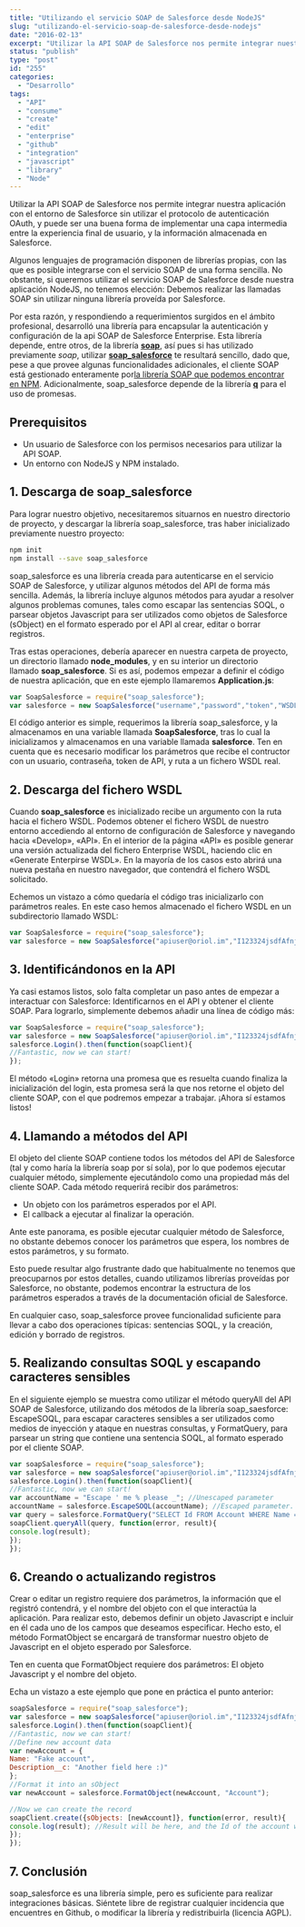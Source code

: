 ```yaml
---
title: "Utilizando el servicio SOAP de Salesforce desde NodeJS"
slug: "utilizando-el-servicio-soap-de-salesforce-desde-nodejs"
date: "2016-02-13"
excerpt: "Utilizar la API SOAP de Salesforce nos permite integrar nuestra aplicación con el entorno de Salesforce sin utilizar el protocolo de autenticación OAuth, y puede ser una buena forma de implementar una capa intermedia entre la experiencia final de usuario, y la información almacenada en Salesforce. Algunos lenguajes de programación disponen de librerías propias, con &hellip; Sigue leyendo Utilizando el servicio SOAP de Salesforce desde NodeJS"
status: "publish"
type: "post"
id: "255"
categories:
  - "Desarrollo"
tags:
  - "API"
  - "consume"
  - "create"
  - "edit"
  - "enterprise"
  - "github"
  - "integration"
  - "javascript"
  - "library"
  - "Node"
---
```


Utilizar la API SOAP de Salesforce nos permite integrar nuestra aplicación con el entorno de Salesforce sin utilizar el protocolo de autenticación OAuth, y puede ser una buena forma de implementar una capa intermedia entre la experiencia final de usuario, y la información almacenada en Salesforce.

Algunos lenguajes de programación disponen de librerías propias, con las que es posible integrarse con el servicio SOAP de una forma sencilla. No obstante, si queremos utilizar el servicio SOAP de Salesforce desde nuestra aplicación NodeJS, no tenemos elección: Debemos realizar las llamadas SOAP sin utilizar ninguna librería proveída por Salesforce.

Por esta razón, y respondiendo a requerimientos surgidos en el ámbito profesional, desarrolló una librería para encapsular la autenticación y configuración de la api SOAP de Salesforce Enterprise. Esta librería depende, entre otros, de la librería **[soap](https://www.npmjs.com/package/soap)**, así pues si has utilizado previamente *soap*, utilizar [**soap\_salesforce**](https://www.npmjs.com/package/soap_salesforce) te resultará sencillo, dado que, pese a que provee algunas funcionalidades adicionales, el cliente SOAP está gestionado enteramente por[la librería SOAP que podemos encontrar en NPM](https://www.npmjs.com/package/soap). Adicionalmente, soap\_salesforce depende de la librería **[q](https://www.npmjs.com/package/q)** para el uso de promesas.

## **Prerequisitos**

*   Un usuario de Salesforce con los permisos necesarios para utilizar la API SOAP.
*   Un entorno con NodeJS y NPM instalado.

## **1\. Descarga de soap\_salesforce**

Para lograr nuestro objetivo, necesitaremos situarnos en nuestro directorio de proyecto, y descargar la librería soap\_salesforce, tras haber inicializado previamente nuestro proyecto:

```bash
npm init
npm install --save soap_salesforce
```

soap\_salesforce es una librería creada para autenticarse en el servicio SOAP de Salesforce, y utilizar algunos métodos del API de forma más sencilla. Además, la librería incluye algunos métodos para ayudar a resolver algunos problemas comunes, tales como escapar las sentencias SOQL, o parsear objetos Javascript para ser utilizados como objetos de Salesforce (sObject) en el formato esperado por el API al crear, editar o borrar registros.

Tras estas operaciones, debería aparecer en nuestra carpeta de proyecto, un directorio llamado **node\_modules**, y en su interior un directorio llamado **soap\_salesforce**. Si es así, podemos empezar a definir el código de nuestra aplicación, que en este ejemplo llamaremos **Application.js**:

```javascript
var SoapSalesforce = require("soap_salesforce");
var salesforce = new SoapSalesforce("username","password","token","WSDL path");
```

El código anterior es simple, requerimos la librería soap\_salesforce, y la almacenamos en una variable llamada **SoapSalesforce**, tras lo cual la inicializamos y almacenamos en una variable llamada **salesforce**. Ten en cuenta que es necesario modificar los parámetros que recibe el contructor con un usuario, contraseña, token de API, y ruta a un fichero WSDL real.

## **2\. Descarga del fichero WSDL**

Cuando **soap\_salesforce** es inicializado recibe un argumento con la ruta hacia el fichero WSDL. Podemos obtener el fichero WSDL de nuestro entorno accediendo al entorno de configuración de Salesforce y navegando hacia «Develop», «API». En el interior de la página «API» es posible generar una versión actualizada del fichero Enterprise WSDL, haciendo clic en «Generate Enterpirse WSDL». En la mayoría de los casos esto abrirá una nueva pestaña en nuestro navegador, que contendrá el fichero WSDL solicitado.

Echemos un vistazo a cómo quedaría el código tras inicializarlo con parámetros reales. En este caso hemos almacenado el fichero WSDL en un subdirectorio llamado WSDL:

```javascript
var SoapSalesforce = require("soap_salesforce");
var salesforce = new SoapSalesforce("apiuser@oriol.im","I123324jsdfAfnjqr","Fadnf2iunAfn12234ADFn","./WSDL/salesforce.xml");
```

## **3\. Identificándonos en la API**

Ya casi estamos listos, solo falta completar un paso antes de empezar a interactuar con Salesforce: Identificarnos en el API y obtener el cliente SOAP. Para lograrlo, simplemente debemos añadir una línea de código más:

```javascript
var SoapSalesforce = require("soap_salesforce");
var salesforce = new SoapSalesforce("apiuser@oriol.im","I123324jsdfAfnjqr","Fadnf2iunAfn12234ADFn","./WSDL/salesforce.xml");
salesforce.Login().then(function(soapClient){
//Fantastic, now we can start!
});
```

El método «Login» retorna una promesa que es resuelta cuando finaliza la inicialización del login, esta promesa será la que nos retorne el objeto del cliente SOAP, con el que podremos empezar a trabajar. ¡Ahora sí estamos listos!

## **4\. Llamando a métodos del API**

El objeto del cliente SOAP contiene todos los métodos del API de Salesforce (tal y como haría la librería soap por sí sola), por lo que podemos ejecutar cualquier método, simplemente ejecutándolo como una propiedad más del cliente SOAP. Cada método requerirá recibir dos parámetros:

*   Un objeto con los parámetros esperados por el API.
*   El callback a ejecutar al finalizar la operación.

Ante este panorama, es posible ejecutar cualquier método de Salesforce, no obstante debemos conocer los parámetros que espera, los nombres de estos parámetros, y su formato.

Esto puede resultar algo frustrante dado que habitualmente no tenemos que preocuparnos por estos detalles, cuando utilizamos librerías proveídas por Salesforce, no obstante, podemos encontrar la estructura de los parámetros esperados a través de la documentación oficial de Salesforce.

En cualquier caso, soap\_salesforce provee funcionalidad suficiente para llevar a cabo dos operaciones típicas: sentencias SOQL, y la creación, edición y borrado de registros.

## **5\. Realizando consultas SOQL y escapando caracteres sensibles**

En el siguiente ejemplo se muestra como utilizar el método queryAll del API SOAP de Salesforce, utilizando dos métodos de la librería soap\_saesforce: EscapeSOQL, para escapar caracteres sensibles a ser utilizados como medios de inyección y ataque en nuestras consultas, y FormatQuery, para parsear un string que contiene una sentencia SOQL, al formato esperado por el cliente SOAP.

```javascript
var soapSalesforce = require("soap_salesforce");
var salesforce = new soapSalesforce("apiuser@oriol.im","I123324jsdfAfnjqr","Fadnf2iunAfn12234ADFn","./WSDL/salesforce.xml");
salesforce.Login().then(function(soapClient){
//Fantastic, now we can start!
var accountName = "Escape ' me % please _"; //Unescaped parameter
accountName = salesforce.EscapeSOQL(accountName); //Escaped parameter.
var query = salesforce.FormatQuery("SELECT Id FROM Account WHERE Name = '"+accountName+"' LIMIT 1");
soapClient.queryAll(query, function(error, result){
console.log(result);
});
});
```

## **6\. Creando o actualizando registros**

Crear o editar un registro requiere dos parámetros, la información que el registró contendrá, y el nombre del objeto con el que interactúa la aplicación. Para realizar esto, debemos definir un objeto Javascript e incluir en él cada uno de los campos que deseamos especificar. Hecho esto, el método FormatObject se encargará de transformar nuestro objeto de Javascript en el objeto esperado por Salesforce.

Ten en cuenta que FormatObject requiere dos parámetros: El objeto Javascript y el nombre del objeto.

Echa un vistazo a este ejemplo que pone en práctica el punto anterior:

```javascript
soapSalesforce = require("soap_salesforce");
var salesforce = new soapSalesforce("apiuser@oriol.im","I123324jsdfAfnjqr","Fadnf2iunAfn12234ADFn","./WSDL/salesforce.xml");
salesforce.Login().then(function(soapClient){
//Fantastic, now we can start!
//Define new account data
var newAccount = {
Name: "Fake account",
Description__c: "Another field here :)"
};
//Format it into an sObject
var newAccount = salesforce.FormatObject(newAccount, "Account");

//Now we can create the record
soapClient.create({sObjects: [newAccount]}, function(error, result){
console.log(result); //Result will be here, and the Id of the account we've just created.
});
});
```

## **7\. Conclusión**

soap\_salesforce es una librería simple, pero es suficiente para realizar integraciones básicas. Siéntete libre de registrar cualquier incidencia que encuentres en Github, o modificar la librería y redistribuirla (licencia AGPL).